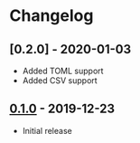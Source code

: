 # Changelog

## [0.2.0] - 2020-01-03
- Added TOML support
- Added CSV support

[0.1.0]: https://github.com/m1/go-localize/tree/0.2.0

## [0.1.0] - 2019-12-23
- Initial release

[0.1.0]: https://github.com/m1/go-localize/tree/0.1.0